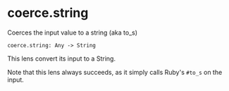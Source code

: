 # coerce.string

Coerces the input value to a string (aka to_s)

```
coerce.string: Any -> String
```

This lens convert its input to a String.

Note that this lens always succeeds, as it simply calls
Ruby's `#to_s` on the input.

